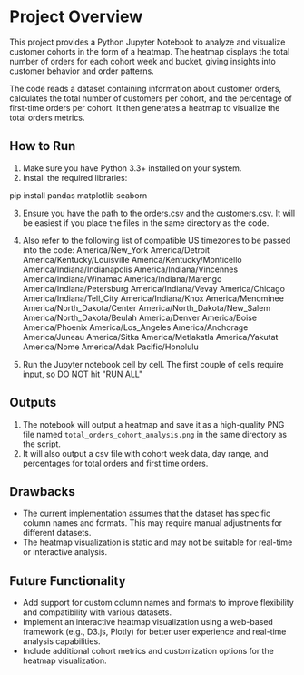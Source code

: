  # Project Overview

This project provides a Python Jupyter Notebook to analyze and visualize customer cohorts in the form of a heatmap. The heatmap displays the total number of orders for each cohort week and bucket, giving insights into customer behavior and order patterns.

The code reads a dataset containing information about customer orders, calculates the total number of customers per cohort, and the percentage of first-time orders per cohort. It then generates a heatmap to visualize the total orders metrics.

## How to Run

1. Make sure you have Python 3.3+ installed on your system.
2. Install the required libraries:

pip install pandas matplotlib seaborn

3. Ensure you have the path to the orders.csv and the customers.csv. It will be easiest if you place the files in the same directory as the code. 
4. Also refer to the following list of compatible US timezones to be passed into the code: 
    America/New_York
    America/Detroit
    America/Kentucky/Louisville
    America/Kentucky/Monticello
    America/Indiana/Indianapolis
    America/Indiana/Vincennes
    America/Indiana/Winamac
    America/Indiana/Marengo
    America/Indiana/Petersburg
    America/Indiana/Vevay
    America/Chicago
    America/Indiana/Tell_City
    America/Indiana/Knox
    America/Menominee
    America/North_Dakota/Center
    America/North_Dakota/New_Salem
    America/North_Dakota/Beulah
    America/Denver
    America/Boise
    America/Phoenix
    America/Los_Angeles
    America/Anchorage
    America/Juneau
    America/Sitka
    America/Metlakatla
    America/Yakutat
    America/Nome
    America/Adak
    Pacific/Honolulu

5. Run the Jupyter notebook cell by cell. The first couple of cells require input, so DO NOT hit "RUN ALL"

## Outputs 
1. The notebook will output a heatmap and save it as a high-quality PNG file named `total_orders_cohort_analysis.png` in the same directory as the script.
2. It will also output a csv file with cohort week data, day range, and percentages for total orders and first time orders. 

## Drawbacks

- The current implementation assumes that the dataset has specific column names and formats. This may require manual adjustments for different datasets.
- The heatmap visualization is static and may not be suitable for real-time or interactive analysis.

## Future Functionality

- Add support for custom column names and formats to improve flexibility and compatibility with various datasets.
- Implement an interactive heatmap visualization using a web-based framework (e.g., D3.js, Plotly) for better user experience and real-time analysis capabilities.
- Include additional cohort metrics and customization options for the heatmap visualization.



